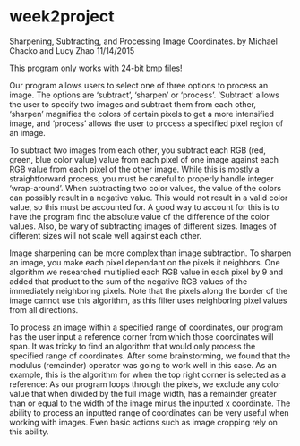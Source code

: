 # week2project
Sharpening, Subtracting, and Processing Image Coordinates.
by Michael Chacko and Lucy Zhao		11/14/2015

This program only works with 24-bit bmp files!

Our program allows users to select one of three options to process an image. The options are ‘subtract’, ‘sharpen’ or ‘process’.  ‘Subtract’ allows the user to specify two images and subtract them from each other, ‘sharpen’ magnifies the colors of certain pixels to get a more intensified image, and ‘process’ allows the user to process a specified pixel region of an image.

To subtract two images from each other, you subtract each RGB (red, green, blue color value)  value from each pixel of one image against each RGB value from each pixel of the other image. While this is mostly a straightforward process, you must be careful to properly handle integer ‘wrap-around’. When subtracting two color values, the value of the colors can possibly result in a negative value. This would not result in a valid color value, so this must be accounted for. A good way to account for this is to have the program find the absolute value of the
difference of the color values. Also, be wary of subtracting images of different sizes. Images of different sizes will not scale well against each other.

Image sharpening can be more complex than image subtraction. To sharpen an image, you make each pixel dependant on the pixels it neighbors. One algorithm we researched multiplied each RGB value in each pixel by 9 and added that product to the sum of the negative RGB values of the immediately neighboring pixels. Note that the pixels along the border of the image cannot use this algorithm, as this filter uses neighboring pixel values from all directions.	

To process an image within a specified range of coordinates, our program has the user input a reference corner from which those coordinates will span. It was tricky to find an algorithm that would only process the specified range of coordinates. After some brainstorming, we found that the modulus (remainder) operator was going to work well in this case. As an example, this is the algorithm for when the top right corner is selected as a reference: As our program loops through the pixels,  we exclude any color value that when divided by the full image width, has a remainder greater than or equal to the width of the image minus the inputted x coordinate.
The ability to process an inputted range of coordinates can be very useful when working with images. Even basic actions such as image cropping rely on this ability.
